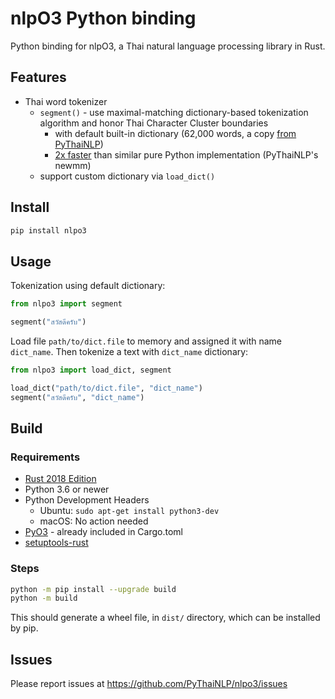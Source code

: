 # nlpO3 Python binding

Python binding for nlpO3, a Thai natural language processing library in Rust.

## Features

- Thai word tokenizer
  - `segment()` - use maximal-matching dictionary-based tokenization algorithm and honor Thai Character Cluster boundaries
    - with default built-in dictionary (62,000 words, a copy [from PyThaiNLP](https://github.com/PyThaiNLP/pythainlp))
    - [2x faster](notebooks/nlpo3_segment_benchmarks.ipynb) than similar pure Python implementation (PyThaiNLP's newmm)
  - support custom dictionary via `load_dict()`

## Install

```bash
pip install nlpo3
```

## Usage

Tokenization using default dictionary:
```python
from nlpo3 import segment

segment("สวัสดีครับ")
```

Load file `path/to/dict.file` to memory and assigned it with name `dict_name`. Then tokenize a text with `dict_name` dictionary:
```python
from nlpo3 import load_dict, segment

load_dict("path/to/dict.file", "dict_name")
segment("สวัสดีครับ", "dict_name")
```

## Build

### Requirements

- [Rust 2018 Edition](https://www.rust-lang.org/tools/install)
- Python 3.6 or newer
- Python Development Headers
  - Ubuntu: `sudo apt-get install python3-dev`
  - macOS: No action needed
- [PyO3](https://github.com/PyO3/pyo3) - already included in Cargo.toml
- [setuptools-rust](https://github.com/PyO3/setuptools-rust)

### Steps

```bash
python -m pip install --upgrade build
python -m build
```

This should generate a wheel file, in `dist/` directory, which can be installed by pip.

## Issues

Please report issues at https://github.com/PyThaiNLP/nlpo3/issues
